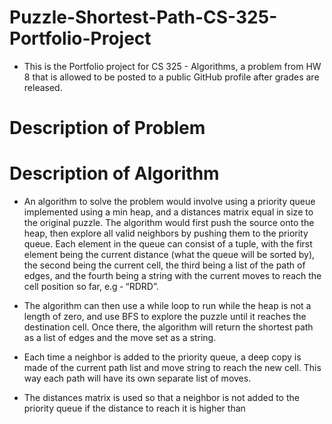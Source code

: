 # Puzzle-Shortest-Path-CS-325-Portfolio-Project

- This is the Portfolio project for CS 325 - Algorithms, a problem from HW 8 that is allowed to be posted to a public GitHub profile after grades are released.

# Description of Problem



# Description of Algorithm

- An algorithm to solve the problem would involve using a priority queue implemented using a
min heap, and a distances matrix equal in size to the original puzzle. The algorithm would first
push the source onto the heap, then explore all valid neighbors by pushing them to the priority
queue. Each element in the queue can consist of a tuple, with the first element being the
current distance (what the queue will be sorted by), the second being the current cell, the third
being a list of the path of edges, and the fourth being a string with the current moves to reach
the cell position so far, e.g ‐ “RDRD”.

- The algorithm can then use a while loop to run while the heap is not a length of zero, and use
BFS to explore the puzzle until it reaches the destination cell. Once there, the algorithm will
return the shortest path as a list of edges and the move set as a string.

- Each time a neighbor is added to the priority queue, a deep copy is made of the current path list
and move string to reach the new cell. This way each path will have its own separate list of
moves.

- The distances matrix is used so that a neighbor is not added to the priority queue if the distance
to reach it is higher than
